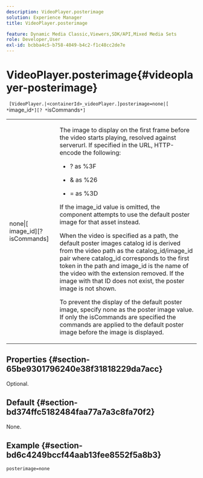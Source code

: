 ```yaml
---
description: VideoPlayer.posterimage
solution: Experience Manager
title: VideoPlayer.posterimage

feature: Dynamic Media Classic,Viewers,SDK/API,Mixed Media Sets
role: Developer,User
exl-id: bcbba4c5-b758-4049-b4c2-f1c48cc2de7e
---
```

# VideoPlayer.posterimage{#videoplayer-posterimage}

 ` [VideoPlayer.|<containerId>_videoPlayer.]posterimage=none|[ *`image_id`*][? *`isCommands`*]`

<table id="table_AE7AAFA9B4374E31B51D06511EB96401"> 
 <tbody> 
  <tr> 
   <td colname="col1"> <p> <span class="codeph"> none|[<span class="varname"> image_id</span>][?<span class="varname"> isCommands</span>]</span> </p> </td> 
   <td colname="col2"> <p> The image to display on the first frame before the video starts playing, resolved against <span class="codeph"> serverurl</span>. If specified in the URL, HTTP-encode the following: </p> <p> 
     <ul id="ul_B38A687CEFE64C68A0B2C227A68A458F"> 
      <li id="li_E7AE1BDAC17E49E0B7ACF89C5C0529F0"> <p> <span class="codeph"> ?</span> as <span class="codeph"> %3F</span> </p> </li> 
      <li id="li_391CCF067F734480B2B4AFC9760C479A"> <p> <span class="codeph"> &amp;</span> as <span class="codeph"> %26</span> </p> </li> 
      <li id="li_6824B66A55554C5A8B12874DCF5BFAEE"> <p> <span class="codeph"> =</span> as <span class="codeph"> %3D</span> </p> </li> 
     </ul> </p> <p>If the <span class="codeph"><span class="varname"> image_id</span></span> value is omitted, the component attempts to use the default poster image for that asset instead. </p> <p>When the video is specified as a path, the default poster images catalog id is derived from the video path as the <span class="codeph"> catalog_id/image_id</span> pair where <span class="codeph"> catalog_id</span> corresponds to the first token in the path and <span class="codeph"> image_id</span> is the name of the video with the extension removed. If the image with that ID does not exist, the poster image is not shown. </p> <p>To prevent the display of the default poster image, specify <span class="codeph"> none</span> as the poster image value. If only the <span class="codeph"><span class="varname"> isCommands</span></span> are specified the commands are applied to the default poster image before the image is displayed. </p> </td> 
  </tr> 
 </tbody> 
</table>

## Properties {#section-65be9301796240e38f31818229da7acc}

Optional.

## Default {#section-bd374ffc5182484faa77a7a3c8fa70f2}

None.

## Example {#section-bd6c4249bccf44aab13fee8552f5a8b3}

`posterimage=none`
